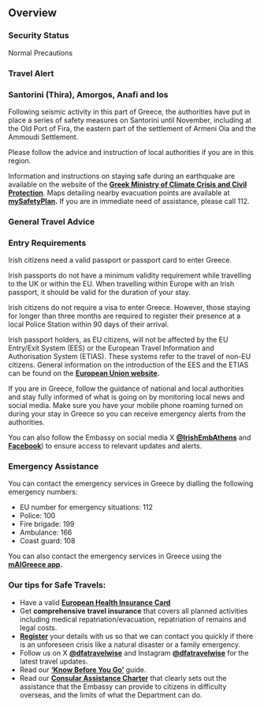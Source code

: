 ## Overview

### **Security Status**

Normal Precautions

### **Travel Alert**

### **Santorini (Thira), Amorgos, Anafi and los**

Following seismic activity in this part of Greece, the authorities have put in place a series of safety measures on Santorini until November, including at the Old Port of Fira, the eastern part of the settlement of Armeni Oia and the Ammoudi Settlement.

Please follow the advice and instruction of local authorities if you are in this region.

Information and instructions on staying safe during an earthquake are available on the website of the [**Greek Ministry of Climate Crisis and Civil Protection**](http://www.civilprotection.gov.gr). Maps detailing nearby evacuation points are available at [**mySafetyPlan**](https://mysafetyplan.gov.gr/)**.** If you are in immediate need of assistance, please call 112.

### **General Travel Advice**

### **Entry Requirements**

Irish citizens need a valid passport or passport card to enter Greece.

Irish passports do not have a minimum validity requirement while travelling to the UK or within the EU. When travelling within Europe with an Irish passport, it should be valid for the duration of your stay.

Irish citizens do not require a visa to enter Greece. However, those staying for longer than three months are required to register their presence at a local Police Station within 90 days of their arrival.

Irish passport holders, as EU citizens, will not be affected by the EU Entry/Exit System (EES) or the European Travel Information and Authorisation System (ETIAS). These systems refer to the travel of non-EU citizens. General information on the introduction of the EES and the ETIAS can be found on the [**European Union website**](https://travel-europe.europa.eu/index_en)**.**

If you are in Greece, follow the guidance of national and local authorities and stay fully informed of what is going on by monitoring local news and social media. Make sure you have your mobile phone roaming turned on during your stay in Greece so you can receive emergency alerts from the authorities.

You can also follow the Embassy on social media X [**@IrishEmbAthens**](https://twitter.com/IrlEmbAthens) and [**Facebook**](https://www.facebook.com/EmbassyOfIrelandGreece/)) to ensure access to relevant updates and alerts.

### **Emergency Assistance**

You can contact the emergency services in Greece by dialling the following emergency numbers:

* EU number for emergency situations: 112
* Police: 100
* Fire brigade: 199
* Ambulance: 166
* Coast guard: 108

You can also contact the emergency services in Greece using the [**mAIGreece app**](https://www.gov.gr/en/upourgeia/upourgeio-tourismou/tourismou/maigreece)**.**

### **Our tips for Safe Travels:**

* Have a valid [**European Health Insurance Card**](http://www.hse.ie/eng/services/list/1/schemes/EHIC/)
* Get **comprehensive travel insurance** that covers all planned activities including medical repatriation/evacuation, repatriation of remains and legal costs.
* [**Register**](https://www.ireland.ie/en/dfa/overseas-travel/citizens-registration/) your details with us so that we can contact you quickly if there is an unforeseen crisis like a natural disaster or a family emergency.
* Follow us on X [**@dfatravelwise**](https://www.twitter.com/DFATravelWise) and Instagram [**@dfatravelwise**](https://www.instagram.com/dfatravelwise/) for the latest travel updates.
* Read our [**‘Know Before You Go’**](https://www.ireland.ie/en/dfa/overseas-travel/know-before-you-go/) guide.
* Read our [**Consular Assistance Charter**](https://www.ireland.ie/en/dfa/overseas-travel/assistance-abroad/consular-assistance-charter/) that clearly sets out the assistance that the Embassy can provide to citizens in difficulty overseas, and the limits of what the Department can do.